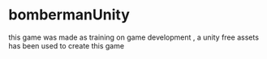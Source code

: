 # bombermanUnity
this game was made as training on game development , a unity free assets has been used to create this game
